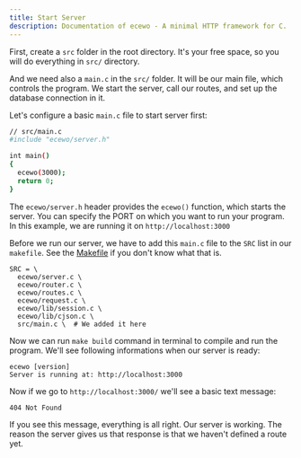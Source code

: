 ```yaml
---
title: Start Server
description: Documentation of ecewo - A minimal HTTP framework for C.
---
```


First, create a `src` folder in the root directory. It's your free space, so you will do everything in `src/` directory.

And we need also a `main.c` in the `src/` folder. It will be our main file, which controls the program.
We start the server, call our routes, and set up the database connection in it.

Let's configure a basic `main.c` file to start server first:

```sh
// src/main.c
#include "ecewo/server.h"

int main()
{
  ecewo(3000);
  return 0;
}

```

The `ecewo/server.h` header provides the `ecewo()` function, which starts the server.
You can specify the PORT on which you want to run your program. In this example, we are running it on `http://localhost:3000`

Before we run our server, we have to add this `main.c` file to the `SRC` list in our `makefile`. See the [Makefile](/docs/installation#src) if you don't know what that is.

```
SRC = \
  ecewo/server.c \
  ecewo/router.c \
  ecewo/routes.c \
  ecewo/request.c \
  ecewo/lib/session.c \
  ecewo/lib/cjson.c \
  src/main.c \  # We added it here
```

Now we can run `make build` command in terminal to compile and run the program.
We'll see following informations when our server is ready:

```
ecewo [version]
Server is running at: http://localhost:3000
```

Now if we go to `http://localhost:3000/` we'll see a basic text message:

```
404 Not Found
```

If you see this message, everything is all right. Our server is working. The reason the server gives us that response is that we haven't defined a route yet.
